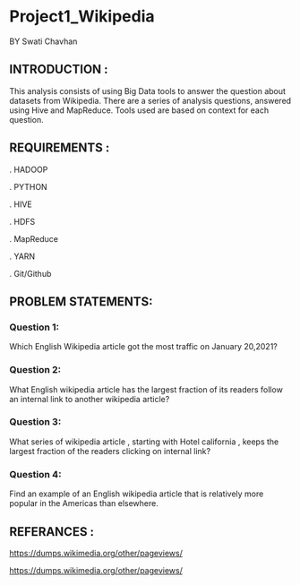 # Project1_Wikipedia

BY Swati Chavhan


## INTRODUCTION :

This analysis consists of using Big Data tools to answer the question about datasets from Wikipedia.
There are a series of analysis questions, answered using Hive and MapReduce. 
Tools used are based on context for each question.



## REQUIREMENTS :

. HADOOP  

. PYTHON

. HIVE

. HDFS


. MapReduce


. YARN


. Git/Github


## PROBLEM STATEMENTS:
 
 ### Question 1:
  Which English Wikipedia article got the most traffic on January 20,2021?
  
  
 ### Question 2:
  What English wikipedia article has the largest fraction of its readers follow an internal link to another wikipedia article?
  
 
 ### Question 3:
  What series of wikipedia article , starting with Hotel california , keeps the largest fraction of the readers clicking on internal link?
 
 ### Question 4:
  Find an example of an English wikipedia article that is relatively more popular in the Americas than elsewhere.
  
 
 ## REFERANCES :
 
 https://dumps.wikimedia.org/other/pageviews/
 
 https://dumps.wikimedia.org/other/pageviews/


